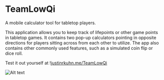 # TeamLowQi
A mobile calculator tool for tabletop players.

This application allows you to keep track of lifepoints or other game points in tabletop games.
It contains two pop-up calculators pointing in opposite directions for players sitting across from each other to utilize.
The app also contains other commonly used features, such as a simulated coin flip or dice roll.

Test it out yourself at !<a href="http://justinrkuhn.me/TeamLowQi">justinrkuhn.me/TeamLowQi</a>

![Alt text](https://i.imgur.com/brTTkIL.png "Calculator Preview")
